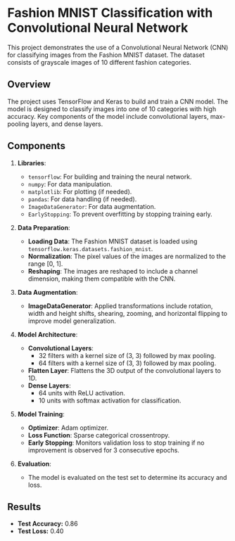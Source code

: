 # Fashion MNIST Classification with Convolutional Neural Network
This project demonstrates the use of a Convolutional Neural Network (CNN) for classifying images from the Fashion MNIST dataset. The dataset consists of grayscale images of 10 different fashion categories.

## Overview

The project uses TensorFlow and Keras to build and train a CNN model. The model is designed to classify images into one of 10 categories with high accuracy. Key components of the model include convolutional layers, max-pooling layers, and dense layers.

## Components

1. **Libraries**:
   - `tensorflow`: For building and training the neural network.
   - `numpy`: For data manipulation.
   - `matplotlib`: For plotting (if needed).
   - `pandas`: For data handling (if needed).
   - `ImageDataGenerator`: For data augmentation.
   - `EarlyStopping`: To prevent overfitting by stopping training early.

2. **Data Preparation**:
   - **Loading Data**: The Fashion MNIST dataset is loaded using `tensorflow.keras.datasets.fashion_mnist`.
   - **Normalization**: The pixel values of the images are normalized to the range [0, 1].
   - **Reshaping**: The images are reshaped to include a channel dimension, making them compatible with the CNN.

3. **Data Augmentation**:
   - **ImageDataGenerator**: Applied transformations include rotation, width and height shifts, shearing, zooming, and horizontal flipping to improve model generalization.

4. **Model Architecture**:
   - **Convolutional Layers**: 
     - 32 filters with a kernel size of (3, 3) followed by max pooling.
     - 64 filters with a kernel size of (3, 3) followed by max pooling.
   - **Flatten Layer**: Flattens the 3D output of the convolutional layers to 1D.
   - **Dense Layers**:
     - 64 units with ReLU activation.
     - 10 units with softmax activation for classification.

5. **Model Training**:
   - **Optimizer**: Adam optimizer.
   - **Loss Function**: Sparse categorical crossentropy.
   - **Early Stopping**: Monitors validation loss to stop training if no improvement is observed for 3 consecutive epochs.

6. **Evaluation**:
   - The model is evaluated on the test set to determine its accuracy and loss.
## Results
- **Test Accuracy:** 0.86
- **Test Loss:** 0.40
